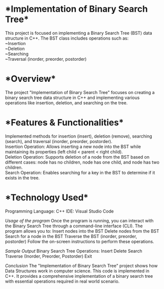 <h1> *Implementation of Binary Search Tree* </h1>

This project is focused on implementing a Binary Search Tree (BST) data structure in C++. The BST class includes operations such as:<br>
~Insertion<br>
~Deletion<br>
~Searching<br>
~Traversal (inorder, preorder, postorder)<br>

<h1> *Overview* </h1>
The project "Implementation of Binary Search Tree" focuses on creating a binary search tree data structure in C++ and implementing various operations like insertion, deletion, and searching on the tree.

<h1> *Features & Functionalities* </h1>
Implemented methods for insertion (insert), deletion (remove), searching (search), and traversal (inorder, preorder, postorder).<br>
Insertion Operation: Allows inserting a new node into the BST while maintaining its properties (left child < parent < right child). <br>
Deletion Operation: Supports deletion of a node from the BST based on different cases: node has no children, node has one child, and node has two children.<br>
Search Operation: Enables searching for a key in the BST to determine if it exists in the tree.<br>

<h1> *Technology Used* </h1>
Programming Language: C++
IDE: Visual Studio Code

*Usage of the program*
Once the program is running, you can interact with the Binary Search Tree through a command-line interface (CLI). The program allows you to:
Insert nodes into the BST
Delete nodes from the BST
Search for a node in the BST
Traverse the BST (inorder, preorder, postorder)
Follow the on-screen instructions to perform these operations.

*Sample Output*
Binary Search Tree Operations:
Insert
Delete
Search
Traverse (Inorder, Preorder, Postorder)
Exit

*Conclusion*
The "Implementation of Binary Search Tree" project shows how Data Structures work in computer science. This code is implemented in C++. It provides a comprehensive implementation of a binary search tree with essential operations required in real world scenario.
